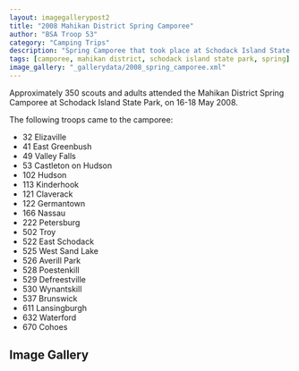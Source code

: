 ```yaml
--- 
layout: imagegallerypost2
title: "2008 Mahikan District Spring Camporee"
author: "BSA Troop 53"
category: "Camping Trips"
description: "Spring Camporee that took place at Schodack Island State Park in May, 2008."
tags: [camporee, mahikan district, schodack island state park, spring]
image_gallery: "_gallerydata/2008_spring_camporee.xml"
---
```


Approximately 350 scouts and adults attended the Mahikan District Spring Camporee at Schodack Island State Park, on 16-18 May 2008.

The following troops came to the camporee:

* 32 Elizaville
* 41 East Greenbush
* 49 Valley Falls
* 53 Castleton on Hudson
* 102 Hudson
* 113 Kinderhook
* 121 Claverack
* 122 Germantown
* 166 Nassau
* 222 Petersburg
* 502 Troy
* 522 East Schodack
* 525 West Sand Lake
* 526 Averill Park
* 528 Poestenkill
* 529 Defreestville
* 530 Wynantskill
* 537 Brunswick
* 611 Lansingburgh
* 632 Waterford
* 670 Cohoes

## Image Gallery
